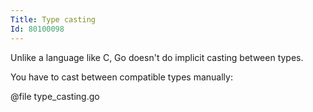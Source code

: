 ```yaml
---
Title: Type casting
Id: 80100098
---
```

Unlike a language like C, Go doesn't do implicit casting between types.

You have to cast between compatible types manually:

@file type_casting.go
